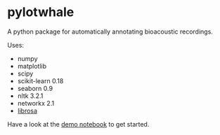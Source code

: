# pylotwhale

A python package for automatically annotating bioacoustic recordings.

Uses:

* numpy
* matplotlib
* scipy
* scikit-learn 0.18
* seaborn 0.9
* nltk  3.2.1
* networkx 2.1
* [librosa](https://github.com/bmcfee/librosa) 

Have a look at the [demo notebook](https://github.com/floreencia/pylotwhale/blob/master/examples/segment_Bat_B.ipynb) to get started.
